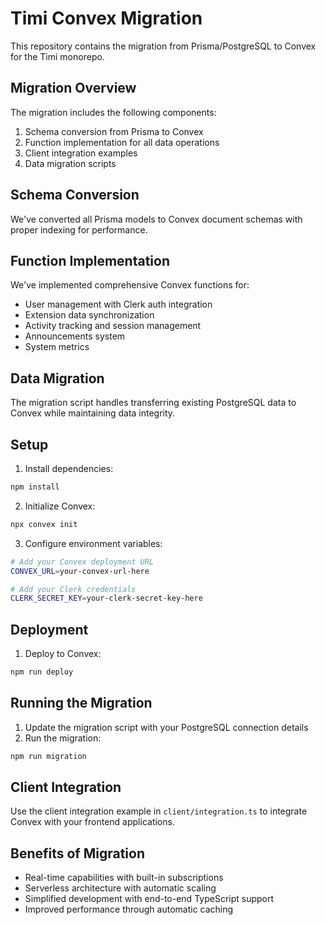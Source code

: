 # Timi Convex Migration

This repository contains the migration from Prisma/PostgreSQL to Convex for the Timi monorepo.

## Migration Overview

The migration includes the following components:
1. Schema conversion from Prisma to Convex
2. Function implementation for all data operations
3. Client integration examples
4. Data migration scripts

## Schema Conversion

We've converted all Prisma models to Convex document schemas with proper indexing for performance.

## Function Implementation

We've implemented comprehensive Convex functions for:
- User management with Clerk auth integration
- Extension data synchronization
- Activity tracking and session management
- Announcements system
- System metrics

## Data Migration

The migration script handles transferring existing PostgreSQL data to Convex while maintaining data integrity.

## Setup

1. Install dependencies:
```bash
npm install
```

2. Initialize Convex:
```bash
npx convex init
```

3. Configure environment variables:
```bash
# Add your Convex deployment URL
CONVEX_URL=your-convex-url-here

# Add your Clerk credentials
CLERK_SECRET_KEY=your-clerk-secret-key-here
```

## Deployment

1. Deploy to Convex:
```bash
npm run deploy
```

## Running the Migration

1. Update the migration script with your PostgreSQL connection details
2. Run the migration:
```bash
npm run migration
```

## Client Integration

Use the client integration example in `client/integration.ts` to integrate Convex with your frontend applications.

## Benefits of Migration

- Real-time capabilities with built-in subscriptions
- Serverless architecture with automatic scaling
- Simplified development with end-to-end TypeScript support
- Improved performance through automatic caching
